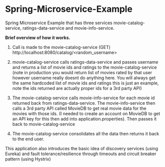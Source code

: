 # Spring-Microservice-Example
Spring Microservice Example that has three services movie-catalog-service, ratings-data-service and movie-info-service. 

**Brief overview of how it works.**

1. Call is made to the movie-catalog-service (GET) http://localhost:8080/catalog/<random_username>

2. movie-catalog-service calls ratings-data-service and passes username and returns a list of movie ids and ratings to the movie-catalog-service (note in production 
you would return list of movies rated by that user however username really doesnt do anything here. You will always get the same hardcoded list of movie ids and ratings 
this is just an example, note the ids returned are actually proper ids for a 3rd party API)

3. The movie-catalog-service calls movie-info-service for each movie id returned back from ratings-data-service. The movie-info-service then calls a 3rd party API called
MovieDB to get real movie data for the movies with those ids. (I needed to create an account on MovieDB to get an API key for this then add into application.properties).
Then passes it back to movie-catalog-service

4. The movie-catalog-service consolidates all the data then returns it back to the end user. 

This application also introduces the basic idea of discovery services (using Eureka) and fault tolerance/resilience through timeouts and circuit breaker pattern (using Hystrix)
